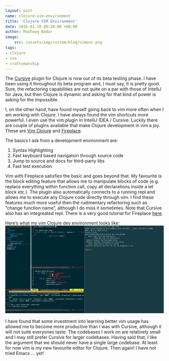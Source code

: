 ```yaml
---
layout: post
name: clojure-vim-environment
title: 'Clojure VIM Environment'
date: 2016-01-10 00:20:00 +00:00
author: Mashooq Badar
image:
    src: /assets/img/custom/blog/vimenv.png
tags:
- clojure 
- vim
- craftsmanship
---
```


The [Cursive](https://cursive-ide.com/) plugin for Clojure is now out of its beta testing phase. I have been using it throughout its beta program and, I must say, it is pretty good. Sure, the refactoring capabilities are not quite on a par with those of IntelliJ for Java, but then Clojure is dynamic and asking for that kind of power is asking for the impossible.

I, on the other hand, have found myself going back to vim more often when I am working with Clojure. I have always found the vim shortcuts more powerful. I even use the vim plugin in IntelliJ IDEA / Cursive. Luckily there are couple of plugins available that make Clojure development in vim a joy. These are [Vim Clojure](https://github.com/vim-scripts/VimClojure) and [Fireplace](https://github.com/tpope/vim-fireplace). 

The basics I ask from a development environment are:

1. Syntax Highlighting
2. Fast keyboard based navigation through source code
3. Jump to source and docs for third-party libs
4. Fast test execution

Vim with Fireplace satisfies the basic and goes beyond that. My favourite is the block editing feature that allows me to manipulate blocks of code (e.g. replace everything within function call, copy all declarations inside a let block etc.). The plugin also automatically connects to a running repl and allows me to execute any Clojure code directly through vim. I find these features much more useful then the rudimentary refactoring such as “change function name”, although I do miss it sometimes. Note that Cursive also has an integreated repl. There is a very good tutorial for Fireplace [here](http://clojure-doc.org/articles/tutorials/vim_fireplace.html).

Here’s what my vim Clojure dev environment looks like:
![My Clojure Env](/assets/img/custom/blog/vimenv.png)

I have found that some investment into learning better vim usage has allowed me to become more productive than I was with Cursive, although it will not suite everyones taste. The codebases I work on are relatively small and I may still prefer Cursive for larger codebases. Having said that, I like the argument that we should never have a single large codebase. At least for now vim is my new favourite editor for Clojure. Then again! I have not tried Emacs … yet!
